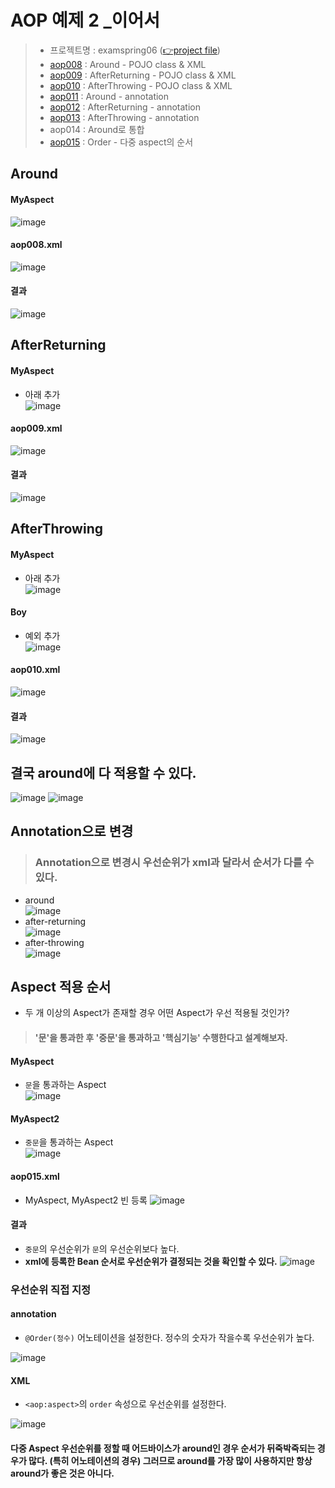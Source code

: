 # AOP 예제 2 _이어서
> - 프로젝트명 : examspring06 ([👉project file](https://github.com/Clary0122/TIL/tree/main/Spring/project/examspring06))
> - [aop008](#Around) : Around - POJO class & XML
> - [aop009](#AfterReturning) : AfterReturning - POJO class & XML
> - [aop010](#AfterThrowing) : AfterThrowing - POJO class & XML
> - [aop011](#Annotation으로-변경) : Around - annotation
> - [aop012](#Annotation으로-변경) : AfterReturning - annotation
> - [aop013](#Annotation으로-변경) : AfterThrowing - annotation
> - aop014 : Around로 통합
> - [aop015](#Aspect-적용-순서) : Order - 다중 aspect의 순서

## Around
#### MyAspect
![image](https://user-images.githubusercontent.com/79209568/122160740-6ee28300-ceab-11eb-953e-c45da258a265.png)

#### aop008.xml
![image](https://user-images.githubusercontent.com/79209568/122160990-db5d8200-ceab-11eb-9323-65b1f7886e8b.png)

#### 결과
![image](https://user-images.githubusercontent.com/79209568/122156002-10190b80-cea3-11eb-88ad-7b768e4af902.png)

## AfterReturning
#### MyAspect
- 아래 추가  
![image](https://user-images.githubusercontent.com/79209568/122161050-f8925080-ceab-11eb-8dcd-be56c163fc6d.png)

#### aop009.xml
![image](https://user-images.githubusercontent.com/79209568/122161105-0fd13e00-ceac-11eb-8715-7a0dba2118b0.png)

#### 결과
![image](https://user-images.githubusercontent.com/79209568/122156425-e7454600-cea3-11eb-90f5-ec4b06d2ff11.png)

## AfterThrowing
#### MyAspect
- 아래 추가  
![image](https://user-images.githubusercontent.com/79209568/122161158-29728580-ceac-11eb-844a-622f6796c5d7.png)

#### Boy
- 예외 추가  
![image](https://user-images.githubusercontent.com/79209568/122161191-3d1dec00-ceac-11eb-8a73-748f6d7d6cb8.png)

#### aop010.xml
![image](https://user-images.githubusercontent.com/79209568/122161226-4d35cb80-ceac-11eb-957a-7be376e0e5e6.png)

#### 결과
![image](https://user-images.githubusercontent.com/79209568/122157074-2d4ed980-cea5-11eb-8e57-b5b0f15e47c1.png)

## 결국 around에 다 적용할 수 있다.
![image](https://user-images.githubusercontent.com/79209568/122157277-8f0f4380-cea5-11eb-82a3-7e854814a479.png)
![image](https://user-images.githubusercontent.com/79209568/122157318-9c2c3280-cea5-11eb-826d-d6268ba5ac6a.png)

## Annotation으로 변경
> ### Annotation으로 변경시 우선순위가 xml과 달라서 순서가 다를 수 있다.
- around  
  ![image](https://user-images.githubusercontent.com/79209568/122163233-c84cb100-ceaf-11eb-9e05-ec2b5599a227.png)
- after-returning  
  ![image](https://user-images.githubusercontent.com/79209568/122163310-efa37e00-ceaf-11eb-8c84-b324a1d21e0c.png)
- after-throwing  
  ![image](https://user-images.githubusercontent.com/79209568/122163517-4b6e0700-ceb0-11eb-98e8-5e67f6142e56.png)

## Aspect 적용 순서
- 두 개 이상의 Aspect가 존재할 경우 어떤 Aspect가 우선 적용될 것인가?
> #### '문'을 통과한 후 '중문'을 통과하고 '핵심기능' 수행한다고 설계해보자.

#### MyAspect
- `문`을 통과하는 Aspect  
![image](https://user-images.githubusercontent.com/79209568/122209009-fc8b9600-cede-11eb-8e11-00b45311cbae.png)

#### MyAspect2
- `중문`을 통과하는 Aspect   
![image](https://user-images.githubusercontent.com/79209568/122209093-15944700-cedf-11eb-9ebf-fad25c620d2b.png)

#### aop015.xml
- MyAspect, MyAspect2 빈 등록
![image](https://user-images.githubusercontent.com/79209568/122209240-483e3f80-cedf-11eb-87f4-002a0650a71e.png)

#### 결과
- `중문`의 우선순위가 `문`의 우선순위보다 높다.
- **xml에 등록한 Bean 순서로 우선순위가 결정되는 것을 확인할 수 있다.**
![image](https://user-images.githubusercontent.com/79209568/122209857-f518bc80-cedf-11eb-8e7b-263011fe57a3.png)

### 우선순위 직접 지정
#### annotation
- `@Order(정수)` 어노테이션을 설정한다. 정수의 숫자가 작을수록 우선순위가 높다.  
  
![image](https://user-images.githubusercontent.com/79209568/122210683-dc5cd680-cee0-11eb-9dca-bad1d4114d1f.png)

#### XML
- `<aop:aspect>`의 `order` 속성으로 우선순위를 설정한다.  
  
![image](https://user-images.githubusercontent.com/79209568/122212377-b89a9000-cee2-11eb-910c-424417142e4d.png)

#### 다중 Aspect 우선순위를 정할 때 어드바이스가 around인 경우 순서가 뒤죽박죽되는 경우가 많다. (특히 어노테이션의 경우) 그러므로 around를 가장 많이 사용하지만 항상 around가 좋은 것은 아니다.
